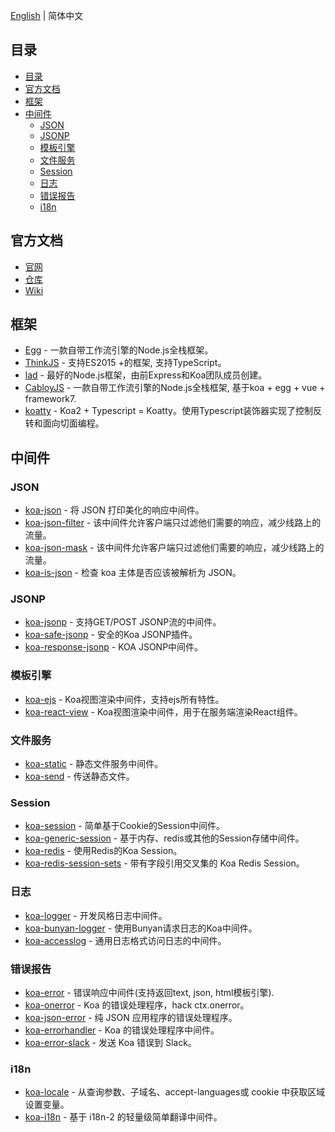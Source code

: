 [English](./README-en.md) | 简体中文

## 目录

- [目录](#目录)
- [官方文档](#官方文档)
- [框架](#框架)
- [中间件](#中间件)
  - [JSON](#json)
  - [JSONP](#jsonp)
  - [模板引擎](#模板引擎)
  - [文件服务](#文件服务)
  - [Session](#session)
  - [日志](#日志)
  - [错误报告](#错误报告)
  - [i18n](#i18n)

## 官方文档

- [官网](https://koajs.com/)
- [仓库](https://github.com/koajs/koa)
- [Wiki](https://github.com/koajs/koa/wiki)

## 框架

- [Egg](https://github.com/eggjs/egg) - 一款自带工作流引擎的Node.js全栈框架。
- [ThinkJS](https://github.com/thinkjs/thinkjs) - 支持ES2015 +的框架, 支持TypeScript。
- [lad](https://github.com/ladjs/lad) - 最好的Node.js框架，由前Express和Koa团队成员创建。
- [CabloyJS](https://github.com/zhennann/Cabloy) - 一款自带工作流引擎的Node.js全栈框架, 基于koa + egg + vue + framework7.
- [koatty](https://github.com/Koatty/koatty) - Koa2 + Typescript = Koatty。使用Typescript装饰器实现了控制反转和面向切面编程。

## 中间件

### JSON

- [koa-json](https://github.com/koajs/json) - 将 JSON 打印美化的响应中间件。
- [koa-json-filter](https://github.com/koajs/json-filter) - 该中间件允许客户端只过滤他们需要的响应，减少线路上的流量。
- [koa-json-mask](https://github.com/nemtsov/koa-json-mask) - 该中间件允许客户端只过滤他们需要的响应，减少线路上的流量。
- [koa-is-json](https://github.com/koajs/is-json) - 检查 koa 主体是否应该被解析为 JSON。

### JSONP

- [koa-jsonp](https://github.com/kilianc/koa-jsonp) - 支持GET/POST JSONP流的中间件。
- [koa-safe-jsonp](https://github.com/koajs/koa-safe-jsonp) - 安全的Koa JSONP插件。
- [koa-response-jsonp](https://github.com/keenwon/koa-response-jsonp) - KOA JSONP中间件。

### 模板引擎

- [koa-ejs](https://github.com/koajs/ejs) - Koa视图渲染中间件，支持ejs所有特性。
- [koa-react-view](https://github.com/koajs/react-view) - Koa视图渲染中间件，用于在服务端渲染React组件。

### 文件服务

- [koa-static](https://github.com/koajs/static) - 静态文件服务中间件。
- [koa-send](https://github.com/koajs/send) - 传送静态文件。

### Session

- [koa-session](https://github.com/koajs/session) - 简单基于Cookie的Session中间件。
- [koa-generic-session](https://github.com/koajs/generic-session) - 基于内存、redis或其他的Session存储中间件。
- [koa-redis](https://github.com/koajs/koa-redis) - 使用Redis的Koa Session。
- [koa-redis-session-sets](https://github.com/koajs/redis-session-sets) - 带有字段引用交叉集的 Koa Redis Session。

### 日志

- [koa-logger](https://github.com/koajs/logger) - 开发风格日志中间件。
- [koa-bunyan-logger](https://github.com/koajs/bunyan-logger) - 使用Bunyan请求日志的Koa中间件。
- [koa-accesslog](https://github.com/koajs/accesslog) - 通用日志格式访问日志的中间件。

### 错误报告

- [koa-error](https://github.com/koajs/error) - 错误响应中间件(支持返回text, json, html模板引擎).
- [koa-onerror](https://github.com/koajs/onerror) - Koa 的错误处理程序，hack ctx.onerror。
- [koa-json-error](https://github.com/koajs/json-error) - 纯 JSON 应用程序的错误处理程序。
- [koa-errorhandler](https://github.com/nswbmw/koa-errorhandler) - Koa 的错误处理程序中间件。
- [koa-error-slack](https://github.com/rturk/koa-error-slack) - 发送 Koa 错误到 Slack。

### i18n

- [koa-locale](https://github.com/koa-modules/locale) - 从查询参数、子域名、accept-languages或 cookie 中获取区域设置变量。
- [koa-i18n](https://github.com/koa-modules/i18n) - 基于 i18n-2 的轻量级简单翻译中间件。
